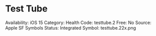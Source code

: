 # Test Tube

Availability: iOS 15
Category: Health
Code: testtube.2
Free: No
Source: Apple SF Symbols
Status: Integrated
Symbol: testtube.22x.png